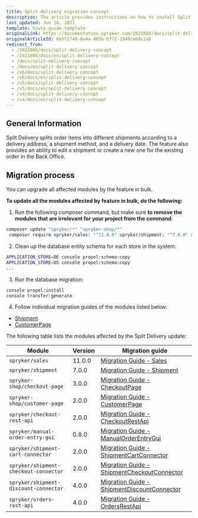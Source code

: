 ```yaml
---
title: Split delivery migration concept
description: The article provides instructions on how to install Split Delivery on all modules affected in bulk and then individually.
last_updated: Jun 16, 2021
template: howto-guide-template
originalLink: https://documentation.spryker.com/2021080/docs/split-delivery-concept
originalArticleId: 6b5f2740-8a4a-405b-bf72-2849ce60c2a8
redirect_from:
  - /2021080/docs/split-delivery-concept
  - /2021080/docs/en/split-delivery-concept
  - /docs/split-delivery-concept
  - /docs/en/split-delivery-concept
  - /v6/docs/split-delivery-concept
  - /v6/docs/en/split-delivery-concept
  - /v5/docs/split-delivery-concept
  - /v5/docs/en/split-delivery-concept
  - /v4/docs/split-delivery-concept
  - /v4/docs/en/split-delivery-concept
---
```


## General Information
Split Delivery splits order items into different shipments according to a delivery address, a shipment method, and a delivery date. The feature also provides an ability to edit a shipment or create a new one for the existing order in the Back Office.

## Migration process
You can upgrade all affected modules by the feature in bulk.

**To update all the modules affected by feature in bulk, do the following:**

1. Run the following composer command, but make sure **to remove the modules that are irrelevant for your project from the command**:

```bash
composer update "spryker/*" "spryker-shop/*"
 composer require spryker/sales: "^11.0.0" spryker/shipment: "^7.0.0" spryker-shop/checkout-page: "^3.0.0" spryker-shop/customer-page: "^2.0.0" spryker/checkout-rest-api: "^2.0.0" spryker/manual-order-entry-gui:"^0.8.0" spryker/shipment-cart-connector:"^2.0.0" spryker/shipment-checkout-connector:"^2.0.0" spryker/shipment-discount-connector:"^4.0.0" spryker/orders-rest-api: "^4.0.0" --update-with-dependencies
```

2. Clean up the database entity schema for each store in the system:

```bash
APPLICATION_STORE=DE console propel:schema:copy
APPLICATION_STORE=US console propel:schema:copy
...
```

3. Run the database migration:

```bash
console propel:install
console transfer:generate
```

4. Follow individual migration guides of the modules listed below:

* [Shipment](/docs/scos/dev/module-migration-guides/{{site.version}}/migration-guide-shipment.html#upgrading-from-version-6-to-version-700)
* [CustomerPage](/docs/scos/dev/module-migration-guides/{{site.version}}/migration-guide-customerpage.html#upgrading-from-version-1-to-version-200)

The following table lists the modules affected by the Split Delivery update:

| Module | Version | Migration guide |
| --- | --- | --- |
| `spryker/sales` | 11.0.0 | [Migration Guide - Sales](/docs/scos/dev/module-migration-guides/{{site.version}}/migration-guide-sales.html#upgrading-from-version-10-to-version-1100) |
| `spryker/shipment` | 7.0.0 | [Migration Guide - Shipment](/docs/scos/dev/module-migration-guides/{{site.version}}/migration-guide-shipment.html#upgrading-from-version-6-to-version-700) |
| `spryker-shop/checkout-page` | 3.0.0 | [Migration Guide - CheckoutPage](/docs/scos/dev/module-migration-guides/{{site.version}}/migration-guide-checkoutpage.html#upgrading-from-version-2-to-version-3) |
| `spryker-shop/customer-page` | 2.0.0 | [Migration Guide - CustomerPage](/docs/scos/dev/module-migration-guides/{{site.version}}/migration-guide-customerpage.html#upgrading-from-version-1-to-version-200) |
| `spryker/checkout-rest-api` | 2.0.0 | [Migration Guide - CheckoutRestApi](/docs/scos/dev/module-migration-guides/{{site.version}}/glue-api/migration-guide-checkoutrestapi.html#upgrading-from-version-1-to-version-200) |
| `spryker/manual-order-entry-gui` | 0.8.0 | [Migration Guide - ManualOrderEntryGui](/docs/scos/dev/module-migration-guides/{{site.version}}/migration-guide-manualorderentrygui.html#upgrading-from-version-07-to-version-080) |
| `spryker/shipment-cart-connector` | 2.0.0 | [Migration Guide - ShipmentCartConnector](/docs/scos/dev/module-migration-guides/{{site.version}}/migration-guide-shipmentcartconnector.html#upgrading-from-version-10-to-version-200) |
| `spryker/shipment-сheckout-сonnector` | 2.0.0 | [Migration Guide - ShipmentCheckoutConnector](/docs/scos/dev/module-migration-guides/{{site.version}}/migration-guide-shipmentcheckoutconnector.html#upgrading-from-version-10-to-version-200) |
| `spryker/shipment-discount-connector` | 4.0.0 | [Migration Guide - ShipmentDiscountConnector](/docs/scos/dev/module-migration-guides/{{site.version}}/migration-guide-shipmentdiscountconnector.html#upgrading-from-version-30-version-to-400) |
| `spryker/orders-rest-api` | 4.0.0 | [Migration Guide - OrdersRestApi](/docs/scos/dev/module-migration-guides/{{site.version}}/glue-api/migration-guide-ordersrestapi.html#upgrading-from-version-30-to-version-400) |
